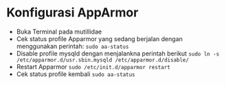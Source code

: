 # Konfigurasi AppArmor

- Buka Terminal pada mutillidae
- Cek status profile Apparmor yang sedang berjalan dengan menggunakan perintah: 
  ```sudo aa-status```
- Disable profile mysqld dengan menjalankna perintah berikut
  ```sudo ln -s /etc/apparmor.d/usr.sbin.mysqld /etc/apparmor.d/disable/```
- Restart Apparmor
  ```sudo /etc/init.d/apparmor restart```
- Cek status profile kembali
  ```sudo aa-status```